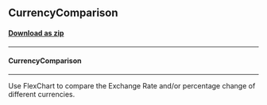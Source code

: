 ## CurrencyComparison
#### [Download as zip](https://grapecity.github.io/DownGit/#/home?url=https://github.com/GrapeCity/ComponentOne-WPF-Samples/tree/master/NET_9/Chart/CurrencyComparison)
____
#### CurrencyComparison
____
Use FlexChart to compare the Exchange Rate and/or percentage change of different currencies.
